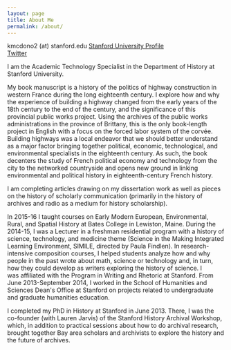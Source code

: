 ```yaml
---
layout: page
title: About Me
permalink: /about/
---
```


kmcdono2 (at) stanford.edu
[Stanford University Profile](https://history.stanford.edu/people/katie-mcdonough)  
[Twitter](https://twitter.com/khetiwe24)

I am the Academic Technology Specialist in the Department of History at Stanford University.


My book manuscript is a history of the politics of highway
construction in western France during the long eighteenth century. I explore how and
why the experience of building a highway changed from the early years of
the 18th century to the end of the century, and the
significance of this provincial public works project. Using the archives
of the public works administrations in the province of Brittany, this is
the only book-length project in English with a focus on the forced labor system of
the corvée. Building highways was a local endeavor that we should better understand
as a major factor bringing together political, economic, technological, and environmental
specialists in the eighteenth century. As such, the book decenters the study of French
political economy and technology from the city to the networked countryside and opens
new ground in linking environmental and political history in eighteenth-century French history.

I am completing articles drawing on my dissertation work as well as pieces on the history of scholarly communication (primarily in the
history of archives and radio as a medium for history scholarship).

In 2015-16 I taught courses on Early Modern European, Environmental, Rural, and Spatial History at Bates College in Lewiston, Maine.
During the 2014-15, I was a Lecturer in a freshman residential program with a
history of science, technology, and medicine theme (Science in the
Making Integrated Learning Environment,
SIMILE, directed by Paula Findlen). In
research-intensive composition courses, I helped students analyze how
and why people in the past wrote about math, science or technology and,
in turn, how they could develop as writers exploring the history of
science. I was affiliated with the Program in Writing and Rhetoric at
Stanford. From June 2013-September 2014, I worked in the School of
Humanities and Sciences Dean's Office at Stanford on projects related to
undergraduate and graduate humanities education.  

I completed my PhD in History at Stanford in June 2013. There, I was the co-founder (with Lauren Jarvis) of
the Stanford History Archival Workshop, which, in addition to practical
sessions about how to do archival research, brought together Bay area
scholars and archivists to explore the history and the future of
archives.
